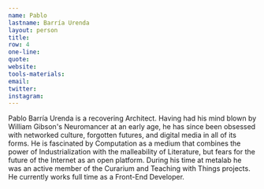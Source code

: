 ```yaml
---
name: Pablo
lastname: Barría Urenda
layout: person
title:
row: 4
one-line: 
quote: 
website:
tools-materials:
email:
twitter:
instagram:
---
```


Pablo Barría Urenda is a recovering Architect. Having had his mind blown by William Gibson's Neuromancer at an early age, he has since been obsessed with networked culture, forgotten futures, and digital media in all of its forms. He is fascinated by Computation as a medium that combines the power of Industrialization with the malleability of Literature, but fears for the future of the Internet as an open platform. During his time at metalab he was an active member of the Curarium and Teaching with Things projects. He currently works full time as a Front-End Developer.